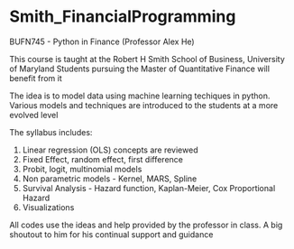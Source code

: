 # Smith_FinancialProgramming
BUFN745 - Python in Finance (Professor Alex He)

This course is taught at the Robert H Smith School of Business, University of Maryland
Students pursuing the Master of Quantitative Finance will benefit from it 

The idea is to model data using machine learning techiques in python.
Various models and techniques are introduced to the students at a more evolved level

The syllabus includes:
1. Linear regression (OLS) concepts are reviewed
2. Fixed Effect, random effect, first difference 
3. Probit, logit, multinomial models
4. Non parametric models - Kernel, MARS, Spline
5. Survival Analysis - Hazard function, Kaplan-Meier, Cox Proportional Hazard
6. Visualizations

All codes use the ideas and help provided by the professor in class. 
A big shoutout to him for his continual support and guidance
